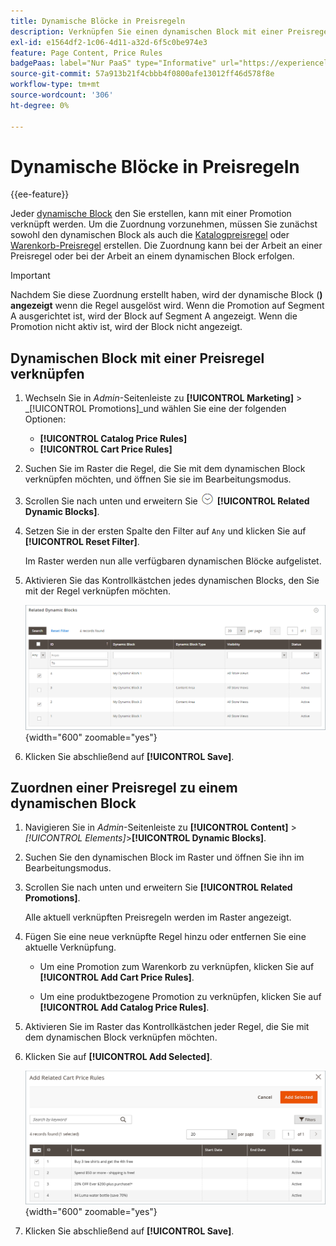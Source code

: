 ```yaml
---
title: Dynamische Blöcke in Preisregeln
description: Verknüpfen Sie einen dynamischen Block mit einer Preisregel für Werbeaktionen.
exl-id: e1564df2-1c06-4d11-a32d-6f5c0be974e3
feature: Page Content, Price Rules
badgePaas: label="Nur PaaS" type="Informative" url="https://experienceleague.adobe.com/en/docs/commerce/user-guides/product-solutions" tooltip="Gilt nur für Adobe Commerce in Cloud-Projekten (von Adobe verwaltete PaaS-Infrastruktur) und lokale Projekte."
source-git-commit: 57a913b21f4cbbb4f0800afe13012ff46d578f8e
workflow-type: tm+mt
source-wordcount: '306'
ht-degree: 0%

---
```


# Dynamische Blöcke in Preisregeln

{{ee-feature}}

Jeder [dynamische Block](dynamic-blocks.md) den Sie erstellen, kann mit einer Promotion verknüpft werden. Um die Zuordnung vorzunehmen, müssen Sie zunächst sowohl den dynamischen Block als auch die [Katalogpreisregel](../merchandising-promotions/price-rules-catalog.md) oder [Warenkorb-Preisregel](../merchandising-promotions/price-rules-cart.md) erstellen. Die Zuordnung kann bei der Arbeit an einer Preisregel oder bei der Arbeit an einem dynamischen Block erfolgen.

>[!IMPORTANT]
>
>Nachdem Sie diese Zuordnung erstellt haben, wird der dynamische Block (**) angezeigt** wenn die Regel ausgelöst wird. Wenn die Promotion auf Segment A ausgerichtet ist, wird der Block auf Segment A angezeigt. Wenn die Promotion nicht aktiv ist, wird der Block nicht angezeigt.

## Dynamischen Block mit einer Preisregel verknüpfen

1. Wechseln Sie in _Admin_-Seitenleiste zu **[!UICONTROL Marketing]** > _[!UICONTROL Promotions]_und wählen Sie eine der folgenden Optionen:

   - **[!UICONTROL Catalog Price Rules]**
   - **[!UICONTROL Cart Price Rules]**

1. Suchen Sie im Raster die Regel, die Sie mit dem dynamischen Block verknüpfen möchten, und öffnen Sie sie im Bearbeitungsmodus.

1. Scrollen Sie nach unten und erweitern Sie ![Erweiterungsauswahl](../assets/icon-display-expand.png) **[!UICONTROL Related Dynamic Blocks]**.

1. Setzen Sie in der ersten Spalte den Filter auf `Any` und klicken Sie auf **[!UICONTROL Reset Filter]**.

   Im Raster werden nun alle verfügbaren dynamischen Blöcke aufgelistet.

1. Aktivieren Sie das Kontrollkästchen jedes dynamischen Blocks, den Sie mit der Regel verknüpfen möchten.

   ![Ausgewählte dynamische Blöcke hinzufügen](./assets/price-rule-cart-related-dynamic-blocks-any.png){width="600" zoomable="yes"}

1. Klicken Sie abschließend auf **[!UICONTROL Save]**.

## Zuordnen einer Preisregel zu einem dynamischen Block

1. Navigieren Sie in _Admin_-Seitenleiste zu **[!UICONTROL Content]** > _[!UICONTROL Elements]_>**[!UICONTROL Dynamic Blocks]**.

1. Suchen Sie den dynamischen Block im Raster und öffnen Sie ihn im Bearbeitungsmodus.

1. Scrollen Sie nach unten und erweitern Sie **[!UICONTROL Related Promotions]**.

   Alle aktuell verknüpften Preisregeln werden im Raster angezeigt.

1. Fügen Sie eine neue verknüpfte Regel hinzu oder entfernen Sie eine aktuelle Verknüpfung.

   - Um eine Promotion zum Warenkorb zu verknüpfen, klicken Sie auf **[!UICONTROL Add Cart Price Rules]**.

   - Um eine produktbezogene Promotion zu verknüpfen, klicken Sie auf **[!UICONTROL Add Catalog Price Rules]**.

1. Aktivieren Sie im Raster das Kontrollkästchen jeder Regel, die Sie mit dem dynamischen Block verknüpfen möchten.

1. Klicken Sie auf **[!UICONTROL Add Selected]**.

   ![Ausgewählte Preisregeln zu einem dynamischen Block hinzufügen](./assets/pb-dynamic-block-add-related-cart-price-rules.png){width="600" zoomable="yes"}

1. Klicken Sie abschließend auf **[!UICONTROL Save]**.
